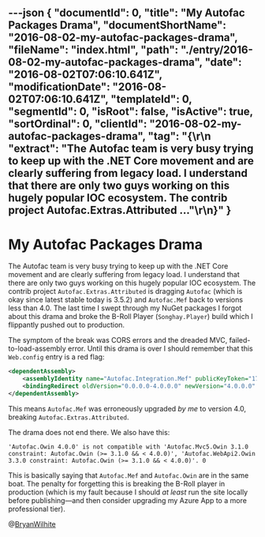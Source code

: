 ---json
{
  "documentId": 0,
  "title": "My Autofac Packages Drama",
  "documentShortName": "2016-08-02-my-autofac-packages-drama",
  "fileName": "index.html",
  "path": "./entry/2016-08-02-my-autofac-packages-drama",
  "date": "2016-08-02T07:06:10.641Z",
  "modificationDate": "2016-08-02T07:06:10.641Z",
  "templateId": 0,
  "segmentId": 0,
  "isRoot": false,
  "isActive": true,
  "sortOrdinal": 0,
  "clientId": "2016-08-02-my-autofac-packages-drama",
  "tag": "{\r\n  \"extract\": \"The Autofac team is very busy trying to keep up with the .NET Core movement and are clearly suffering from legacy load. I understand that there are only two guys working on this hugely popular IOC ecosystem. The contrib project Autofac.Extras.Attributed ...\"\r\n}"
}
---

# My Autofac Packages Drama

The Autofac team is very busy trying to keep up with the .NET Core movement and are clearly suffering from legacy load. I understand that there are only two guys working on this hugely popular IOC ecosystem. The contrib project `Autofac.Extras.Attributed` is dragging `Autofac` (which is okay since latest stable today is 3.5.2) and `Autofac.Mef` back to versions less than 4.0. The last time I swept through my NuGet packages I forgot about this drama and broke the B-Roll Player (`Songhay.Player`) build which I flippantly pushed out to production.

The symptom of the break was CORS errors and the dreaded MVC, failed-to-load-assembly error. Until this drama is over I should remember that this `Web.config` entry is a red flag:

```xml
<dependentAssembly>
    <assemblyIdentity name="Autofac.Integration.Mef" publicKeyToken="17863af14b0044da" culture="neutral" />
    <bindingRedirect oldVersion="0.0.0.0-4.0.0.0" newVersion="4.0.0.0" />
</dependentAssembly>
```

This means `Autofac.Mef` was erroneously upgraded *by me* to version 4.0, breaking `Autofac.Extras.Attributed`.

The drama does not end there. We also have this:

```shell
'Autofac.Owin 4.0.0' is not compatible with 'Autofac.Mvc5.Owin 3.1.0 constraint: Autofac.Owin (>= 3.1.0 && < 4.0.0)', 'Autofac.WebApi2.Owin 3.3.0 constraint: Autofac.Owin (>= 3.1.0 && < 4.0.0)'. 0
```

This is basically saying that `Autofac.Mef` and `Autofac.Owin` are in the same boat. The penalty for forgetting this is breaking the B-Roll player in production (which is my fault because I should *at least* run the site locally before publishing—and then consider upgrading my Azure App to a more professional tier).

@[BryanWilhite](https://twitter.com/BryanWilhite)
